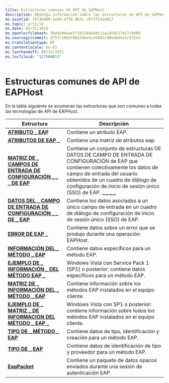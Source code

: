 ```yaml
---
title: Estructuras comunes de API de EAPHost
description: Obtenga información sobre las estructuras de API de EAPHost comunes. Vea una lista de estructuras usadas por todas las tecnologías eapHost.
ms.assetid: f6f3b909-1e89-47f8-853c-c0f3f2414817
ms.topic: article
ms.date: 05/31/2018
ms.openlocfilehash: 3b44a94aae1f18336dae8c11a1dc0217dc7c8d08
ms.sourcegitcommit: d75fc10b9f0825bbe5ce5045c90d4045e3c53243
ms.translationtype: MT
ms.contentlocale: es-ES
ms.lasthandoff: 09/13/2021
ms.locfileid: "127568813"
---
```

# <a name="common-eaphost-api-structures"></a>Estructuras comunes de API de EAPHost

En la tabla siguiente se enumeran las estructuras que son comunes a todas las tecnologías de API de EAPHost.



| Estructura                                                                | Descripción                                                                                                                                                                                                             |
|--------------------------------------------------------------------------|-------------------------------------------------------------------------------------------------------------------------------------------------------------------------------------------------------------------------|
| [**ATRIBUTO \_ EAP**](/windows/desktop/api/eaptypes/ns-eaptypes-eap_attribute)                                  | Contiene un atributo EAP.                                                                                                                                                                                              |
| [**ATRIBUTOS DE EAP \_**](/windows/desktop/api/eaptypes/ns-eaptypes-eap_attributes)                                | Contiene una matriz de atributos eap.                                                                                                                                                                                    |
| [**MATRIZ DE \_ CAMPOS DE ENTRADA DE CONFIGURACIÓN \_ \_ \_ DE EAP**](/windows/desktop/api/eaptypes/ns-eaptypes-eap_config_input_field_array) | Contiene un conjunto de estructuras DE DATOS DE CAMPO DE ENTRADA DE CONFIGURACIÓN de EAP que contienen colectivamente los datos de campo de entrada del usuario obtenidos de un cuadro de diálogo de configuración de inicio de sesión único (SSO) de EAP. [**\_ \_ \_ \_**](/windows/desktop/api/eaptypes/ns-eaptypes-eap_config_input_field_data) |
| [**DATOS DEL \_ CAMPO DE ENTRADA DE CONFIGURACIÓN \_ \_ DE \_ EAP**](/windows/desktop/api/eaptypes/ns-eaptypes-eap_config_input_field_data)   | Contiene los datos asociados a un único campo de entrada en un cuadro de diálogo de configuración de inicio de sesión único (SSO) de EAP.                                                                                                              |
| [**ERROR DE EAP \_**](/windows/desktop/api/eaptypes/ns-eaptypes-eap_error)                                          | Contiene datos sobre un error que se produjo durante una operación EAPHost.                                                                                                                                                 |
| [**INFORMACIÓN DEL \_ MÉTODO \_ EAP**](/windows/desktop/api/eaptypes/ns-eaptypes-eap_method_info)                             | Contiene datos específicos para un método EAP.                                                                                                                                                                               |
| [**EJEMPLO DE \_ INFORMACIÓN \_ DEL MÉTODO EAP \_**](/windows/desktop/api/eaptypes/ns-eaptypes-eap_method_info_ex)                      | Windows Vista con Service Pack 1 (SP1) o posterior: contiene datos específicos para un método EAP.                                                                                                                             |
| [**MATRIZ DE \_ INFORMACIÓN DEL \_ MÉTODO \_ EAP**](/windows/desktop/api/eaptypes/ns-eaptypes-eap_method_info_array)                | Contiene información sobre los métodos EAP instalados en el equipo cliente.                                                                                                                                                   |
| [**EJEMPLO DE \_ MATRIZ \_ DE INFORMACIÓN DEL MÉTODO \_ EAP \_**](/windows/desktop/api/eaptypes/ns-eaptypes-eap_method_info_array_ex)         | Windows Vista con SP1 o posterior: contiene información sobre todos los métodos EAP instalados en el equipo cliente.                                                                                                    |
| [**TIPO DE \_ MÉTODO \_ EAP**](/windows/desktop/api/eaptypes/ns-eaptypes-eap_method_type)                             | Contiene datos de tipo, identificación y creación para un método EAP.                                                                                                                                                       |
| [**TIPO DE \_ EAP**](/windows/desktop/api/eaptypes/ns-eaptypes-eap_type)                                            | Contiene datos de identificación de tipo y proveedor para un método EAP.                                                                                                                                                         |
| [**EapPacket**](/windows/win32/api/eapmethodtypes/ns-eapmethodtypes-eappacket)                                           | Contiene un paquete de datos opacos enviados durante una sesión de autenticación EAP.                                                                                                                                             |



 

 

 




